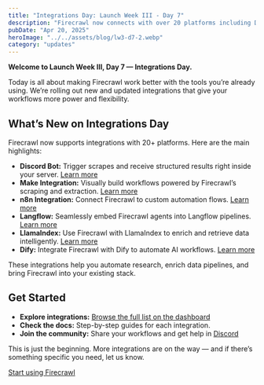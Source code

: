 ```yaml
---
title: "Integrations Day: Launch Week III - Day 7"
description: "Firecrawl now connects with over 20 platforms including Discord, Make, Langflow, and more. Discover what's new on Integration Day."
pubDate: "Apr 20, 2025"
heroImage: "../../assets/blog/lw3-d7-2.webp"
category: "updates"
---
```


**Welcome to Launch Week III, Day 7 — Integrations Day.**

Today is all about making Firecrawl work better with the tools you’re already using. We’re rolling out new and updated integrations that give your workflows more power and flexibility.

## What’s New on Integrations Day

Firecrawl now supports integrations with 20+ platforms. Here are the main highlights:

- **Discord Bot:** Trigger scrapes and receive structured results right inside your server. [Learn more](https://github.com/mendableai/firecrawl-discord-bot)
- **Make Integration:** Visually build workflows powered by Firecrawl’s scraping and extraction. [Learn more](https://www.make.com/en/integrations/firecrawl)
- **n8n Integration:** Connect Firecrawl to custom automation flows. [Learn more](https://n8n.io/)
- **Langflow:** Seamlessly embed Firecrawl agents into Langflow pipelines. [Learn more](https://docs.langflow.org/)
- **LlamaIndex:** Use Firecrawl with LlamaIndex to enrich and retrieve data intelligently. [Learn more](https://www.llamaindex.ai/)
- **Dify:** Integrate Firecrawl with Dify to automate AI workflows. [Learn more](https://dify.ai/)

These integrations help you automate research, enrich data pipelines, and bring Firecrawl into your existing stack.

## Get Started

- **Explore integrations:** [Browse the full list on the dashboard](https://www.firecrawl.dev/app)
- **Check the docs:** Step-by-step guides for each integration.
- **Join the community:** Share your workflows and get help in [Discord](https://discord.gg/S7Enyh9Abh)

This is just the beginning. More integrations are on the way — and if there’s something specific you need, let us know.

[Start using Firecrawl](https://firecrawl.dev/signup)

